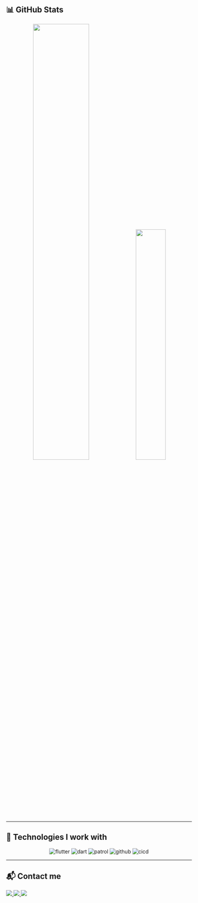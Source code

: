 ## 📊 GitHub Stats  

<div align="center"> 
  <img width=55% src="https://github-readme-streak-stats.herokuapp.com?user=viniflores7&theme=radical&mode=weekly" />
  <img width=40% src="https://github-readme-stats-git-main-rafaelalexandrino.vercel.app/api/top-langs/?username=viniflores7&show_icons=true&theme=radical&layout=compact" />
</div>    

---

## 🌱 Technologies I work with  

<div align="center"> 
  <img alt="flutter" src="https://img.shields.io/badge/Flutter-02569B?style=for-the-badge&logo=flutter&logoColor=white" />
  <img alt="dart" src="https://img.shields.io/badge/Dart-0175C2?style=for-the-badge&logo=dart&logoColor=white" />
  <img alt="patrol" src="https://img.shields.io/badge/Patrol-0057FF?style=for-the-badge&logo=flutter&logoColor=white" />
  <img alt="github" src="https://img.shields.io/badge/GitHub-181717?style=for-the-badge&logo=github&logoColor=white" />
  <img alt="cicd" src="https://img.shields.io/badge/CI/CD-0A192F?style=for-the-badge&logo=github-actions&logoColor=white" />
</div>  
 
---

## 📬 Contact me  

<a href="https://www.linkedin.com/in/vinícius-flores-ribeiro-844492268/" target="_blank">
  <img src="https://img.shields.io/badge/-LinkedIn-%230077B5?style=for-the-badge&logo=linkedin&logoColor=white" target="_blank">
</a>  
<a href="mailto:viniciusfribeiro1207@gmail.com">
  <img src="https://img.shields.io/badge/-Gmail-%23333?style=for-the-badge&logo=gmail&logoColor=white" target="_blank">
</a>  
<a href="https://www.instagram.com/vini_flores7/" target="_blank">
  <img src="https://img.shields.io/badge/-Instagram-%23E4405F?style=for-the-badge&logo=instagram&logoColor=white" target="_blank">
</a>  
